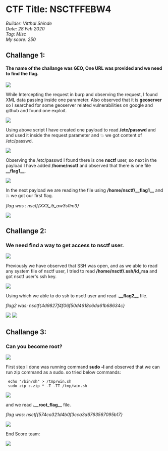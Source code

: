 # CTF Title: NSCTFFEBW4
*Builder: Vitthal Shinde*</br>
*Date: 28 Feb 2020*</br>
*Tag: Misc*</br>
*My score: 250*


## Challange 1:

#### The name of the challange was **GEO**, One URL was provided and we need to find the flag.

![](./media/1.png)

While Intercepting the request in burp and observing the request, I found XML data passing inside one parameter. Also observed that it is **geoserver** so I searched for some geoserver related vulnerabilities on google and github and found one exploit.

![](./media/2.png)

Using above script I have created one payload to read **/etc/passwd** and and used it inside the request parameter and :boom: we got content of /etc/passwd.

![](./media/3.png)

Observing the /etc/passwd I found there is one **nsctf** user, so next in the payload I have added **/home/nsctf** and observed that there is one file **\_\_flag1\_\_**.

![](./media/4.png)

In the next payload we are reading the file using **/home/nsctf/\_\_flag1\_\_** and :boom: we got our first flag.

*flag was : nsctf{XX3_i5_aw3s0m3}*

![](./media/5.png)


## Challange 2:

### We need find a way to get access to nsctf user.

![](./media/6.png)

Previously we have observed that SSH was open, and as we able to read any system file of nsctf user, I tried to read **/home/nsctf/.ssh/id_rsa** and got nsctf user's ssh key.

![](./media/7.png)

Using which we able to do ssh to nsctf user and read **.\_\_flag2\_\_** file.

*flag2 was: nsctf{4d9827f4f06f50d4618c6da61b68634c}*

![](./media/8.png)
![](./media/9.png)

## Challange 3:

### Can you become root?

![](./media/10.png)

First step I done was running command **sudo -l** and observed that we can run zip command as a sudo. so tried below commands:

```
 echo "/bin/sh" > /tmp/win.sh
 sudo zip z.zip * -T -TT /tmp/win.sh 
```

![](./media/11.png)

and we read **.\_\_root\_flag\_\_** file.

*flag was: nsctf{574ca321d4b0f3cca3d6763567095b17}*

![](./media/12.png)

End Score team:

![](./media/14.png)

